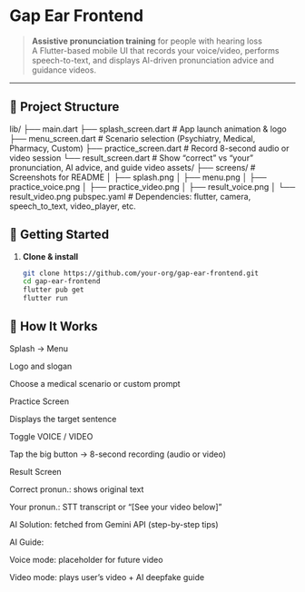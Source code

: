 # Gap Ear Frontend

> **Assistive pronunciation training** for people with hearing loss  
> A Flutter-based mobile UI that records your voice/video, performs speech-to-text, and displays AI-driven pronunciation advice and guidance videos.

---

## 📁 Project Structure
lib/
├── main.dart
├── splash_screen.dart # App launch animation & logo
├── menu_screen.dart # Scenario selection (Psychiatry, Medical, Pharmacy, Custom)
├── practice_screen.dart # Record 8-second audio or video session
└── result_screen.dart # Show “correct” vs “your” pronunciation, AI advice, and guide video
assets/
├── screens/ # Screenshots for README
│ ├── splash.png
│ ├── menu.png
│ ├── practice_voice.png
│ ├── practice_video.png
│ ├── result_voice.png
│ └── result_video.png
pubspec.yaml # Dependencies: flutter, camera, speech_to_text, video_player, etc.

## 🚀 Getting Started

1. **Clone & install**  
   ```bash
   git clone https://github.com/your-org/gap-ear-frontend.git
   cd gap-ear-frontend
   flutter pub get
   flutter run

## 🔧 How It Works
Splash → Menu

Logo and slogan

Choose a medical scenario or custom prompt

Practice Screen

Displays the target sentence

Toggle VOICE / VIDEO

Tap the big button → 8-second recording (audio or video)

Result Screen

Correct pronun.: shows original text

Your pronun.: STT transcript or “[See your video below]”

AI Solution: fetched from Gemini API (step-by-step tips)

AI Guide:

Voice mode: placeholder for future video

Video mode: plays user’s video + AI deepfake guide

